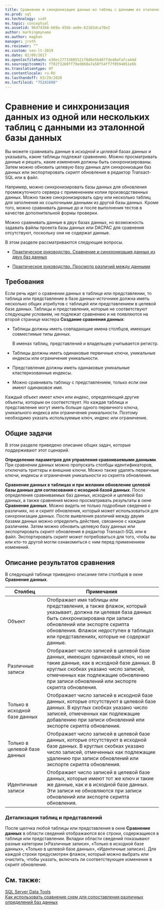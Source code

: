```yaml
---
title: Сравнение и синхронизация данных из таблиц с данными из эталонной базы данных
ms.prod: sql
ms.technology: ssdt
ms.topic: conceptual
ms.assetid: 96d743b0-b69a-45bb-ae0e-62103dca76e2
author: markingmyname
ms.author: maghan
manager: jroth
ms.reviewer: “”
ms.custom: seo-lt-2019
ms.date: 02/09/2017
ms.openlocfilehash: e30ec27733885521f8d6e5b487fde40afafca4dd
ms.sourcegitcommit: ff82f3260ff79ed860a7a58f54ff7f0594851e6b
ms.translationtype: HT
ms.contentlocale: ru-RU
ms.lasthandoff: 03/29/2020
ms.locfileid: "75241698"
---
```

# <a name="compare-and-synchronize-data-in-one-or-more-tables-with-data-in-a-reference-database"></a>Сравнение и синхронизация данных из одной или нескольких таблиц с данными из эталонной базы данных

Вы можете сравнивать данные в *исходной* и *целевой* базах данных и указывать, какие таблицы подлежат сравнению. Можно просматривать данные и решать, какие изменения должны быть синхронизированы. Затем можно обновить целевую базу данных для синхронизации баз данных или экспортировать скрипт обновления в редактор Transact\-SQL или в файл.  
  
Например, можно синхронизировать базы данных для обновления промежуточного сервера с применением копии производственных данных. Можно также синхронизировать одну или несколько таблиц для заполнения их ссылочными данными из другой базы данных. Кроме того, можно сравнивать данные до и после выполнения тестов в качестве дополнительной формы проверки.  
  
Можно сравнивать данные в двух базах данных, но возможность задавать файлы проекта базы данных или DACPAC для сравнения отсутствуют, поскольку они не содержат данные.  
  
В этом разделе рассматриваются следующие вопросы.  
  
-   [Практическое руководство. Сравнение и синхронизация данных из двух баз данных](../ssdt/how-to-compare-and-synchronize-the-data-of-two-databases.md)  
  
-   [Практическое руководство. Просмотр различий между данными](../ssdt/how-to-view-data-differences.md)  
  
## <a name="requirements"></a>Требования  
Если речь идет о сравнении данных в таблице или представлении, то таблица или представление в базе данных-источнике должна иметь несколько общих атрибутов с таблицей или представлением в целевой базе данных. Таблицы и представления, которые не соответствуют следующим условиям, не подлежат сравнению и не появляются на второй странице мастера **Создание сравнения данных**:  
  
-   Таблицы должны иметь совпадающие имена столбцов, имеющих совместимые типы данных.  
  
    В именах таблиц, представлений и владельцев учитывается регистр.  
  
-   Таблицы должны иметь одинаковые первичные ключи, уникальные индексы или ограничения уникальности.  
  
-   Представления должны иметь одинаковые уникальные кластеризованные индексы.  
  
-   Можно сравнивать таблицу с представлением, только если они имеют одинаковое имя.  
  
Каждый объект имеет ключ или индекс, определяющий другие объекты, которым он соответствует. Но каждая таблица и представление могут иметь больше одного первичного ключа, уникального индекса или ограничения уникальности. Поэтому необходимо указать используемые ключ, индекс или ограничение.  
  
## <a name="common-tasks"></a>Общие задачи  
В этом разделе приведено описание общих задач, которые поддерживают этот сценарий.  
  
**Определение параметров для управления сравниваемыми данными**. При сравнении данных можно пропускать столбцы идентификаторов, отключать триггеры и внешние ключи. Можно также удалять первичные ключи, индексы и ограничения уникальности из скрипта обновления.  
  
**Сравнение данных в таблицах и при желании обновление целевой базы данных для согласования с исходной базой данных**. После определения сравниваемых баз данных, исходной и целевой баз данных, а также сравнения можно просматривать результаты в окне **Сравнение данных**. Можно видеть не только подробные сведения о различиях, но и скрипт обновления, который может использоваться для синхронизации данных. После выявления различий между двумя базами данных можно определить действие, связанное с каждым различием. Затем можно обновить целевую базу данных или экспортировать скрипт обновления в редактор Transact\-SQL или в файл. Экспортировать скрипт может потребоваться для того, чтобы вы или кто-то другой могли ознакомиться с ним перед применением изменений.  
  
## <a name="understanding-comparison-results"></a><a name="UnderstandingDataCompareResults"></a>Описание результатов сравнения  
В следующей таблице приведено описание пяти столбцов в окне **Сравнение данных**.  
  
|Столбец|Примечания|  
|----------|---------|  
|Объект|Отображает имя таблицы или представления, а также флажок, который указывает, должна ли целевая база данных быть синхронизирована при записи обновлений или экспорте скрипта обновления. Флажок недоступен в таблицах или представлениях, которые не содержат данные.|  
|Различные записи|Отображает число записей в целевой базе данных, имеющих одинаковый ключ, но не такие данные, как в исходной базе данных. В круглых скобках указано число записей, отмеченных как подлежащие обновлению при записи обновлений или экспорте скрипта обновления.|  
|Только в исходной базе данных|Отображает число записей в исходной базе данных, которые отсутствуют в целевой базе данных. В круглых скобках указано число записей, отмеченных как подлежащие добавлению при записи обновлений или экспорте скрипта обновления.|  
|Только в целевой базе данных|Отображает число записей в целевой базе данных, которые отсутствуют в исходной базе данных. В круглых скобках указано число записей, отмеченных как подлежащие удалению при записи обновлений или экспорте скрипта обновления.|  
|Идентичные записи|Отображает число записей в целевой базе данных, которые имеют тот же ключ и такие же данные, как и в исходной базе данных. Эти записи не обновляются при записи обновлений или экспорте скрипта обновления.|  
  
### <a name="table-and-view-details"></a>Детализация таблиц и представлений  
После щелчка любой таблицы или представления в окне **Сравнение данных** в области сведений отображаются все строки, содержащиеся в таблице или представлении. Вкладки области сведений показывают разные категории («Различные записи», «Только в исходной базе данных», «Только в целевой базе данных», «Идентичные записи»). Для каждой строки предусмотрен флажок, который можно выбрать или очистить, чтобы указать, включать ли соответствующее изменение в скрипт обновления.  
  
## <a name="see-also"></a>См. также:  
[SQL Server Data Tools](../ssdt/sql-server-data-tools.md)  
[Как использовать сравнение схем для сопоставления различных определений баз данных](../ssdt/how-to-use-schema-compare-to-compare-different-database-definitions.md)  
  
